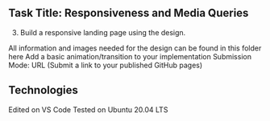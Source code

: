 ## Task Title: Responsiveness and Media Queries

3. Build a responsive landing page using the design.

All information and images needed for the design can be found in this folder here
Add a basic animation/transition to your implementation
Submission Mode: URL (Submit a link to your published GitHub pages)

## Technologies

Edited on VS Code
Tested on Ubuntu 20.04 LTS
